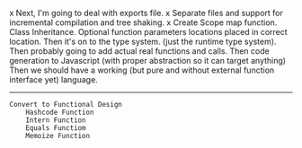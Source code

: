 
x   Next, I'm going to deal with exports file.
x   Separate files and support for incremental compilation and tree shaking.
x   Create Scope map function.
    Class Inheritance.
    Optional function parameters locations placed in correct location.
    Then it's on to the type system. (just the runtime type system).
    Then probably going to add actual real functions and calls.
    Then code generation to Javascript (with proper abstraction so it can target anything)
    Then we should have a working (but pure and without external function interface yet) language.

--------------------------
    Convert to Functional Design
        Hashcode Function
        Intern Function
        Equals Functiom
        Memoize Function

